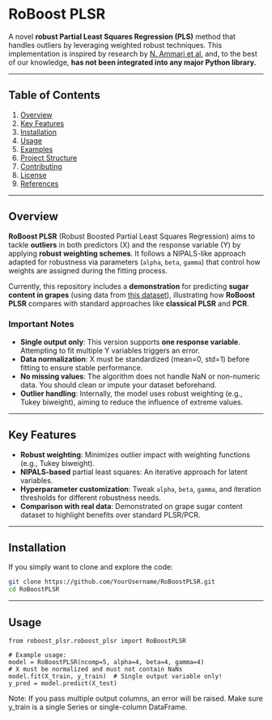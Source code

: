 # RoBoost PLSR

A novel **robust Partial Least Squares Regression (PLS)** method that handles outliers by leveraging weighted robust techniques. This implementation is inspired by research by [N. Ammari et al.](https://www.sciencedirect.com/science/article/pii/S0003267021006498?ref=pdf_download&fr=RR-2&rr=8ff6d688e858ea69) and, to the best of our knowledge, **has not been integrated into any major Python library.**

---

## Table of Contents
1. [Overview](#overview)
2. [Key Features](#key-features)
3. [Installation](#installation)
4. [Usage](#usage)
5. [Examples](#examples)
6. [Project Structure](#project-structure)
7. [Contributing](#contributing)
8. [License](#license)
9. [References](#references)

---

## Overview
**RoBoost PLSR** (Robust Boosted Partial Least Squares Regression) aims to tackle **outliers** in both predictors (X) and the response variable (Y) by applying **robust weighting schemes**. It follows a NIPALS-like approach adapted for robustness via parameters (`alpha`, `beta`, `gamma`) that control how weights are assigned during the fitting process.

Currently, this repository includes a **demonstration** for predicting **sugar content in grapes** (using data from [this dataset](https://www.sciencedirect.com/science/article/pii/S2352340922010253)), illustrating how **RoBoost PLSR** compares with standard approaches like **classical PLSR** and **PCR**.

### Important Notes
- **Single output only**: This version supports **one response variable**. Attempting to fit multiple Y variables triggers an error.
- **Data normalization**: X must be standardized (mean=0, std=1) before fitting to ensure stable performance.
- **No missing values**: The algorithm does not handle NaN or non-numeric data. You should clean or impute your dataset beforehand.
- **Outlier handling**: Internally, the model uses robust weighting (e.g., Tukey biweight), aiming to reduce the influence of extreme values.

---

## Key Features
- **Robust weighting**: Minimizes outlier impact with weighting functions (e.g., Tukey biweight).
- **NIPALS-based** partial least squares: An iterative approach for latent variables.
- **Hyperparameter customization**: Tweak `alpha`, `beta`, `gamma`, and iteration thresholds for different robustness needs.
- **Comparison with real data**: Demonstrated on grape sugar content dataset to highlight benefits over standard PLSR/PCR.

---

## Installation
If you simply want to clone and explore the code:

```bash
git clone https://github.com/YourUsername/RoBoostPLSR.git
cd RoBoostPLSR
```
---

## Usage
```
from roboost_plsr.roboost_plsr import RoBoostPLSR

# Example usage:
model = RoBoostPLSR(ncomp=5, alpha=4, beta=4, gamma=4)
# X must be normalized and must not contain NaNs
model.fit(X_train, y_train)  # Single output variable only!
y_pred = model.predict(X_test)
```
Note: If you pass multiple output columns, an error will be raised. Make sure y_train is a single Series or single-column DataFrame.
